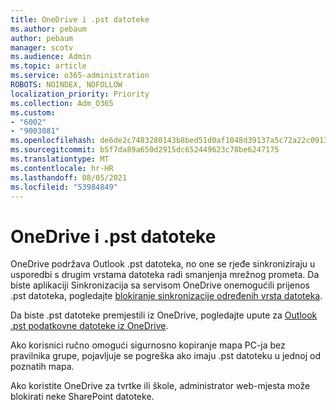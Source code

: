 ```yaml
---
title: OneDrive i .pst datoteke
ms.author: pebaum
author: pebaum
manager: scotv
ms.audience: Admin
ms.topic: article
ms.service: o365-administration
ROBOTS: NOINDEX, NOFOLLOW
localization_priority: Priority
ms.collection: Adm_O365
ms.custom:
- "6002"
- "9003081"
ms.openlocfilehash: de6de2c7483280143b8bed51d0af1048d39137a5c72a22c09131d32326b8e447
ms.sourcegitcommit: b5f7da89a650d2915dc652449623c78be6247175
ms.translationtype: MT
ms.contentlocale: hr-HR
ms.lasthandoff: 08/05/2021
ms.locfileid: "53984849"
---
```

# <a name="onedrive-and-pst-files"></a>OneDrive i .pst datoteke 

OneDrive podržava Outlook .pst datoteka, no one se rjeđe sinkroniziraju u usporedbi s drugim vrstama datoteka radi smanjenja mrežnog prometa. Da biste aplikaciji Sinkronizacija sa servisom OneDrive onemogućili prijenos .pst datoteka, pogledajte [blokiranje sinkronizacije određenih vrsta datoteka](https://docs.microsoft.com/onedrive/block-file-types). 

Da biste .pst datoteke premjestili iz OneDrive, pogledajte upute za [Outlook .pst podatkovne datoteke iz OneDrive](https://support.microsoft.com/office/how-to-remove-an-outlook-pst-data-file-from-onedrive-b6b9e522-59bd-40f7-949f-168d0aa9b38e). 

Ako korisnici ručno omogući sigurnosno kopiranje mapa PC-ja bez pravilnika grupe, pojavljuje se pogreška ako imaju .pst datoteku u jednoj od poznatih mapa.

Ako koristite OneDrive za tvrtke ili škole, administrator web-mjesta može blokirati neke SharePoint datoteke.